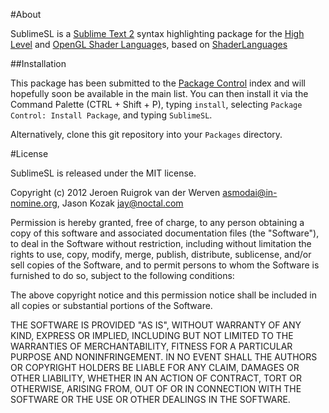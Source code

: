 #About

SublimeSL is a [Sublime Text 2][1] syntax highlighting package for the [High Level][2] and
[OpenGL Shader Language][3]s, based on [ShaderLanguages][4]

##Installation

This package has been submitted to the [Package Control][5] index and will hopefully soon be available in the main list. You can then install it via the Command Palette (CTRL + Shift + P),
typing `install`, selecting `Package Control: Install Package`, and typing `SublimeSL`.

Alternatively, clone this git repository into your `Packages` directory.

#License

SublimeSL is released under the MIT license.

Copyright (c) 2012 Jeroen Ruigrok van der Werven <asmodai@in-nomine.org>, Jason Kozak <jay@noctal.com>

Permission is hereby granted, free of charge, to any person obtaining a copy of this software and
associated documentation files (the "Software"), to deal in the Software without restriction,
including without limitation the rights to use, copy, modify, merge, publish, distribute,
sublicense, and/or sell copies of the Software, and to permit persons to whom the Software is
furnished to do so, subject to the following conditions:

The above copyright notice and this permission notice shall be included in all copies or substantial
portions of the Software.

THE SOFTWARE IS PROVIDED "AS IS", WITHOUT WARRANTY OF ANY KIND, EXPRESS OR IMPLIED, INCLUDING BUT
NOT LIMITED TO THE WARRANTIES OF MERCHANTABILITY, FITNESS FOR A PARTICULAR PURPOSE AND
NONINFRINGEMENT. IN NO EVENT SHALL THE AUTHORS OR COPYRIGHT HOLDERS BE LIABLE FOR ANY CLAIM, DAMAGES
OR OTHER LIABILITY, WHETHER IN AN ACTION OF CONTRACT, TORT OR OTHERWISE, ARISING FROM, OUT OF OR IN
CONNECTION WITH THE SOFTWARE OR THE USE OR OTHER DEALINGS IN THE SOFTWARE.

  [1]: http://www.sublimetext.com/
  [2]: http://en.wikipedia.org/wiki/High_Level_Shader_Language
  [3]: http://en.wikipedia.org/wiki/GLSL
  [4]: http://wbond.net/sublime_packages/package_control
  [5]: https://bitbucket.org/asmodai/shaderlanguages
